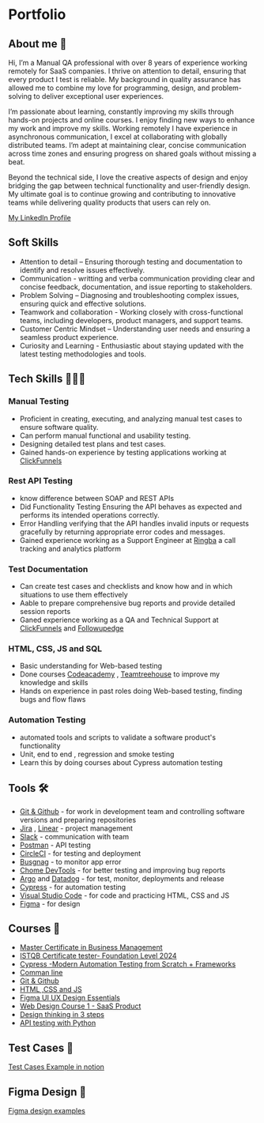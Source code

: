 # Portfolio
## About me 🙂
Hi, I’m a Manual QA professional with over 8 years of experience working remotely for SaaS companies. I thrive on attention to detail, ensuring that every product I test is reliable. My background in quality assurance has allowed me to combine my love for programming, design, and problem-solving to deliver exceptional user experiences.

I’m passionate about learning, constantly improving my skills through hands-on projects and online courses. I enjoy finding new ways to enhance my work and improve my skills.
Working remotely I have experience in asynchronous communication, I excel at collaborating with globally distributed teams. I’m adept at maintaining clear, concise communication across time zones and ensuring progress on shared goals without missing a beat.

Beyond the technical side, I love the creative aspects of design and enjoy bridging the gap between technical functionality and user-friendly design. My ultimate goal is to continue growing and contributing to innovative teams while delivering quality products that users can rely on.

[My LinkedIn Profile](https://www.linkedin.com/in/lauraarredondo1/)

## Soft Skills 
* Attention to detail – Ensuring thorough testing and documentation to identify and resolve issues effectively.
* Communication - writting and verba communication providing clear and concise feedback, documentation, and issue reporting to stakeholders.
* Problem Solving – Diagnosing and troubleshooting complex issues, ensuring quick and effective solutions.
* Teamwork and collaboration - Working closely with cross-functional teams, including developers, product managers, and support teams.
* Customer Centric Mindset – Understanding user needs and ensuring a seamless product experience.
* Curiosity and Learning - Enthusiastic about staying updated with the latest testing methodologies and tools.

## Tech Skills 👩🏻‍💻
### Manual Testing
* Proficient in creating, executing, and analyzing manual test cases to ensure software quality.
* Can perform manual functional and usability testing.
* Designing detailed test plans and test cases.
* Gained hands-on experience by testing applications working at [ClickFunnels](https://www.clickfunnels.com/)

### Rest API Testing
* know difference between SOAP and REST APIs
* Did Functionality Testing Ensuring the API behaves as expected and performs its intended operations correctly.
* Error Handling verifying that the API handles invalid inputs or requests gracefully by returning appropriate error codes and messages.
* Gained experience working as a Support Engineer at [Ringba](https://www.ringba.com/) a call tracking and analytics platform

### Test Documentation
* Can create test cases and checklists and know how and in which situations to use them effectively
* Aable to prepare comprehensive bug reports and provide detailed session reports
* Ganed experience working as a QA and Technical Support at [ClickFunnels](https://www.clickfunnels.com/) and [Followupedge](https://followupedge.helpdocsite.com/)

### HTML, CSS, JS and SQL
* Basic understanding for Web-based testing
* Done courses [Codeacademy](https://www.codecademy.com/) , [Teamtreehouse](https://teamtreehouse.com/) to improve my knowledge and skills
* Hands on experience in past roles doing Web-based testing, finding bugs and flow flaws

### Automation Testing
* automated tools and scripts to validate a software product's functionality
* Unit, end to end , regression and smoke testing
* Learn this by doing courses about Cypress automation testing

## Tools 🛠️
* [Git & Github](https://github.com/) - for work in development team and controlling software versions and preparing repositories
* [Jira](https://www.atlassian.com/) , [Linear](https://linear.app/) - project management
* [Slack](https://slack.com/) - communication with team
* [Postman](https://www.postman.com/) - API testing
* [CircleCI](https://circleci.com/) - for testing and deployment
* [Busgnag](https://app.bugsnag.com/) - to monitor app error
* [Chome DevTools](https://developer.chrome.com/docs/devtools/) - for better testing and improving bug reports
* [Argo](https://argoproj.github.io/) and [Datadog](https://www.datadoghq.com/) - for test, monitor, deployments and release
* [Cypress](https://www.cypress.io/) - for automation testing
* [Visual Studio Code](https://code.visualstudio.com/) - for code and practicing HTML, CSS and JS
* [Figma](https://www.figma.com/) - for design

## Courses 📓
* [Master Certificate in Business Management](https://www.masterclassmanagement.com/)
* [ISTQB Certificate tester- Foundation Level 2024](https://www.udemy.com/course/accredited-istqb-certified-tester-foundation-level-course/?couponCode=BFCPSALE24)
* [Cypress -Modern Automation Testing from Scratch + Frameworks](https://www.udemy.com/course/cypress-tutorial/?couponCode=BFCPSALE24)
* [Comman line](https://www.learnenough.com/command-line)
* [Git & Github](https://www.learnenough.com/git)
* [HTML ,CSS and JS](https://www.learnenough.com/courses)
* [Figma UI UX Design Essentials](https://www.udemy.com/course/figma-ux-ui-design-user-experience-tutorial-course/)
* [Web Design Course 1 - SaaS Product](https://hype4.academy/)
* [Design thinking in 3 steps](https://www.udemy.com/course/designit-design-thinking)
* [API testing with Python](https://www.udemy.com/course/backend-api-testing-with-python/)

## Test Cases 📄
[Test Cases Example in notion](https://pickled-plain-8e5.notion.site/Test-Cases-129d283a181880f4b31ec93478f93e9e)

## Figma Design 🎨
[Figma design examples](https://www.figma.com/proto/na8YSwq7J4VPireeoTCZcl/Flux---Figma-Build-Tutorial-(Starter)-(Community)?page-id=0%3A1&node-id=203-2&node-type=canvas&viewport=710%2C104%2C0.19&t=gnaWNppUogvH856s-1&scaling=min-zoom&content-scaling=fixed&starting-point-node-id=203%3A2)
